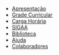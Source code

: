 <!-- docs/_sidebar.md -->
<!-- Aqui onde fica a Barra lateral -->

* [Apresentação](paginas/apresentacao.md "Apresentação")
* [Grade Curricular](paginas/gradeCurricular.md "Grade Curricular")
* [Carga Horária](paginas/cargaHoraria.md "Carga Horária")
* [SIGAA](paginas/SIGAA.md)
* [Biblioteca](paginas/biblioteca.md "Biblioteca")
* [Ajuda](paginas/guide.md "Ajuda")
* [Colaboradores](paginas/colaboradores.md "Colaboradores")




